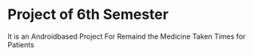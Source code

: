 # Project of 6th Semester
 It is an Androidbased Project For Remaind the Medicine Taken Times for Patients
